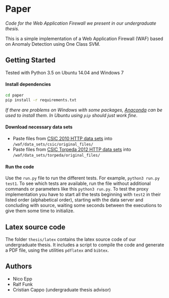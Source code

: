 # Paper

_Code for the Web Application Firewall we present in our undergraduate thesis._

This is a simple implementation of a Web Application Firewall (WAF) based on Anomaly Detection using One Class SVM.


## Getting Started

Tested with Python 3.5 on Ubuntu 14.04 and Windows 7

#### Install dependencies
```bash
cd paper
pip install -r requirements.txt
```
_If there are problems on Windows with some packages, [Anaconda](https://www.continuum.io/downloads) 
can be used to install them_.
_In Ubuntu using `pip` should just work fine_.

#### Download necessary data sets
- Paste files from [CSIC 2010 HTTP data sets](http://www.isi.csic.es/dataset/) into `/waf/data_sets/csic/original_files/`
- Paste files from [CSIC Torpeda 2012 HTTP data sets](http://www.tic.itefi.csic.es/torpeda/datasets.html) into `/waf/data_sets/torpeda/original_files/`

#### Run the code
   Use the `run.py` file to run the different tests.
   For example, `python3 run.py test1`. To see which tests are available, run the file 
   without additional commands or parameters like this `python3 run.py`.
   To test the proxy implementation you have to start all the tests beginning with `test2` in 
   their listed order (alphabetical order), starting with the data server and concluding with 
   source, waiting some seconds between the executions to give them some time to initialize.

## Latex source code
   The folder `thesis/latex` contains the latex source code of our undergraduate thesis.
   It includes a script to compile the code and generate a PDF file, using the utilities `pdflatex` and `bibtex`.

## Authors
- Nico Epp
- Ralf Funk
- Cristian Cappo (undergraduate thesis advisor)
